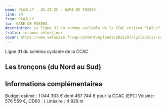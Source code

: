 ```yaml
---
name: PLAILLY - ZA-ZI-ZC - GARE DE FOSSES
line: 24
from: PLAILLY 
to:  GARE DE FOSSES 
description: La ligne 31 du schéma cyclable de la CCAC reliera PLAILLY  à GARE DE FOSSES 
trafic: inconnu vélos/jour
cover: https://www.velooise.fr/wp-content/uploads/2025/07/cyclopolis-ccac-31.jpg
---
```

Ligne 31 du schéma cyclable de la CCAC  
## Les tronçons (du Nord au Sud)

## Informations complémentaires

Budget estimé : 1 044 303 € dont 467 744 € pour la CCAC (EPCI Voisine : 576 559 €, CD60 : )
Linéaire : 4 829 m

